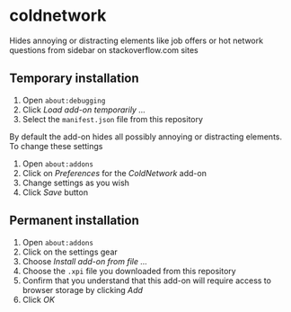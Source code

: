 # coldnetwork
Hides annoying or distracting elements like job offers or hot network questions from sidebar on stackoverflow.com sites

## Temporary installation

1. Open `about:debugging`
2. Click *Load add-on temporarily ...*
3. Select the `manifest.json` file from this repository

By default the add-on hides all possibly annoying or distracting elements. To change these settings

1. Open `about:addons`
2. Click on *Preferences* for the *ColdNetwork* add-on
3. Change settings as you wish
4. Click *Save* button

## Permanent installation

1. Open `about:addons`
2. Click on the settings gear
3. Choose *Install add-on from file ...*
4. Choose the `.xpi` file you downloaded from this repository
5. Confirm that you understand that this add-on will require access to browser storage by clicking *Add*
6. Click *OK*